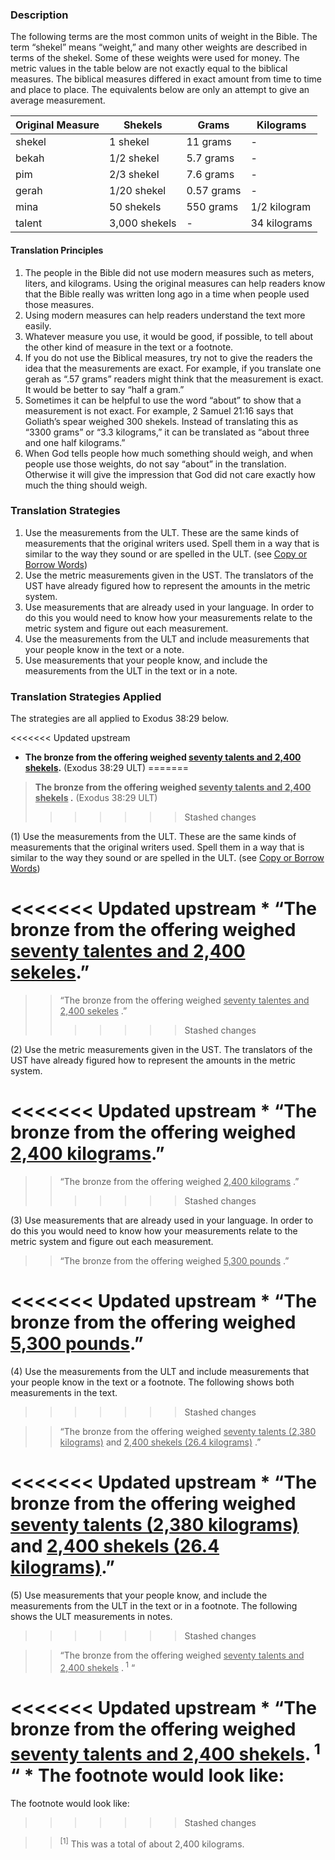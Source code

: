 
### Description

The following terms are the most common units of weight in the Bible. The term “shekel” means “weight,” and many other weights are described in terms of the shekel. Some of these weights were used for money. The metric values in the table below are not exactly equal to the biblical measures. The biblical measures differed in exact amount from time to time and place to place. The equivalents below are only an attempt to give an average measurement.

| Original Measure | Shekels | Grams | Kilograms |
|--------------------|----------|---------|------------|
|shekel | 1 shekel |11 grams |  - |
| bekah  |  1/2 shekel |  5.7 grams |   - |
| pim  |  2/3 shekel |  7.6 grams |  - |
| gerah  |  1/20 shekel |  0.57 grams |  - |
| mina  |  50 shekels |  550 grams |  1/2 kilogram |
| talent  |  3,000 shekels |  - |  34 kilograms |

#### Translation Principles

1. The people in the Bible did not use modern measures such as meters, liters, and kilograms. Using the original measures can help readers know that the Bible really was written long ago in a time when people used those measures.
1. Using modern measures can help readers understand the text more easily.
1. Whatever measure you use, it would be good, if possible, to tell about the other kind of measure in the text or a footnote.
1. If you do not use the Biblical measures, try not to give the readers the idea that the measurements are exact. For example, if you translate one gerah as “.57 grams” readers might think that the measurement is exact. It would be better to say “half a gram.”
1. Sometimes it can be helpful to use the word “about” to show that a measurement is not exact. For example, 2 Samuel 21:16 says that Goliath’s spear weighed 300 shekels. Instead of translating this as “3300 grams” or “3.3 kilograms,” it can be translated as “about three and one half kilograms.”
1. When God tells people how much something should weigh, and when people use those weights, do not say “about” in the translation. Otherwise it will give the impression that God did not care exactly how much the thing should weigh.

### Translation Strategies

1. Use the measurements from the ULT. These are the same kinds of measurements that the original writers used. Spell them in a way that is similar to the way they sound or are spelled in the ULT. (see [Copy or Borrow Words](../translate-transliterate/01.md))
1. Use the metric measurements given in the UST. The translators of the UST have already figured how to represent the amounts in the metric system.
1. Use measurements that are already used in your language. In order to do this you would need to know how your measurements relate to the metric system and figure out each measurement.
1. Use the measurements from the ULT and include measurements that your people know in the text or a note.
1. Use measurements that your people know, and include the measurements from the ULT in the text or in a note.

### Translation Strategies Applied

The strategies are all applied to Exodus 38:29 below.

<<<<<<< Updated upstream
* **The bronze from the offering weighed <u>seventy talents and 2,400 shekels</u>.** (Exodus 38:29 ULT)
=======
> **The bronze from the offering weighed <u>seventy talents and 2,400 shekels</u> .** (Exodus 38:29 ULT)
>>>>>>> Stashed changes

(1) Use the measurements from the ULT. These are the same kinds of measurements that the original writers used. Spell them in a way that is similar to the way they sound or are spelled in the ULT. (see [Copy or Borrow Words](../translate-transliterate/01.md))

<<<<<<< Updated upstream
    * “The bronze from the offering weighed <u>seventy talentes and 2,400 sekeles</u>.”
=======
>> “The bronze from the offering weighed <u>seventy talentes and 2,400 sekeles</u> .”
>>>>>>> Stashed changes

(2) Use the metric measurements given in the UST. The translators of the UST have already figured how to represent the amounts in the metric system.

<<<<<<< Updated upstream
    * “The bronze from the offering weighed <u>2,400 kilograms</u>.”
=======
>> “The bronze from the offering weighed <u>2,400 kilograms</u> .”
>>>>>>> Stashed changes

(3) Use measurements that are already used in your language. In order to do this you would need to know how your measurements relate to the metric system and figure out each measurement.

>> “The bronze from the offering weighed <u>5,300 pounds</u> .”

<<<<<<< Updated upstream
    * “The bronze from the offering weighed <u>5,300 pounds</u>.”
=======
(4) Use the measurements from the ULT and include measurements that your people know in the text or a footnote. The following shows both measurements in the text.
>>>>>>> Stashed changes

>> “The bronze from the offering weighed <u>seventy talents (2,380 kilograms)</u> and <u>2,400 shekels (26.4 kilograms)</u> .”

<<<<<<< Updated upstream
    * “The bronze from the offering weighed <u>seventy talents (2,380 kilograms)</u> and <u>2,400 shekels (26.4 kilograms)</u>.”
=======
(5) Use measurements that your people know, and include the measurements from the ULT in the text or in a footnote. The following shows the ULT measurements in notes.
>>>>>>> Stashed changes

>> “The bronze from the offering weighed <u>seventy talents and 2,400 shekels</u> .<sup> 1</sup> “

<<<<<<< Updated upstream
    * “The bronze from the offering weighed <u>seventy talents and 2,400 shekels</u>.<sup> 1</sup> “
        * The footnote would look like:
=======
The footnote would look like:
>>>>>>> Stashed changes

>> <sup> [1]</sup> This was a total of about 2,400 kilograms.
